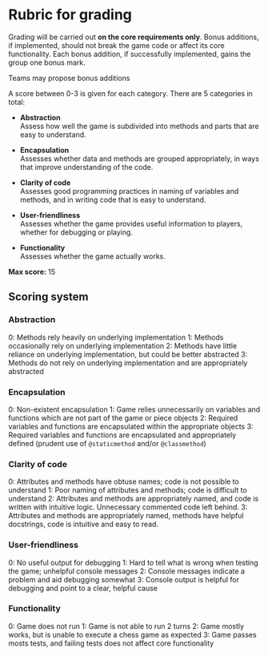 # Rubric for grading

Grading will be carried out **on the core requirements only**. Bonus additions, if implemented, should not break the game code or affect its core functionality. Each bonus addition, if successfully implemented, gains the group one bonus mark.

Teams may propose bonus additions

A score between 0-3 is given for each category. There are 5 categories in total:

- **Abstraction**  
  Assess how well the game is subdivided into methods and parts that are easy to understand.

- **Encapsulation**  
  Assesses whether data and methods are grouped appropriately, in ways that improve understanding of the code.

- **Clarity of code**  
  Assesses good programming practices in naming of variables and methods, and in writing code that is easy to understand.

- **User-friendliness**  
  Assesses whether the game provides useful information to players, whether for debugging or playing.

- **Functionality**  
  Assesses whether the game actually works.

**Max score:** 15

## Scoring system

### Abstraction

0: Methods rely heavily on underlying implementation
1: Methods occasionally rely on underlying implementation
2: Methods have little reliance on underlying implementation, but could be better abstracted
3: Methods do not rely on underlying implementation and are appropriately abstracted

### Encapsulation
0: Non-existent encapsulation
1: Game relies unnecessarily on variables and functions which are not part of the game or piece objects
2: Required variables and functions are encapsulated within the appropriate objects
3: Required variables and functions are encapsulated and appropriately defined (prudent use of `@staticmethod` and/or `@classmethod`)

### Clarity of code
0: Attributes and methods have obtuse names; code is not possible to understand
1: Poor naming of attributes and methods; code is difficult to understand
2: Attributes and methods are appropriately named, and code is written with intuitive logic. Unnecessary commented code left behind.
3: Attributes and methods are appropriately named, methods have helpful docstrings, code is intuitive and easy to read.

### User-friendliness
0: No useful output for debugging
1: Hard to tell what is wrong when testing the game; unhelpful console messages
2: Console messages indicate a problem and aid debugging somewhat
3: Console output is helpful for debugging and point to a clear, helpful cause

### Functionality
0: Game does not run
1: Game is not able to run 2 turns
2: Game mostly works, but is unable to execute a chess game as expected
3: Game passes mosts tests, and failing tests does not affect core functionality
